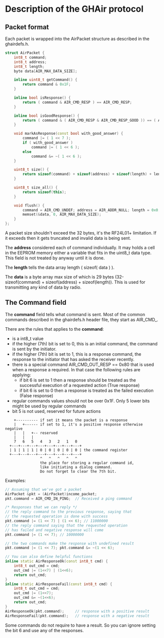 # Description of the GHAir protocol

## Packet format

Each packet is wrapped into the AirPacket structure as described in the ghairdefs.h.
```c++
struct AirPacket {
    int8_t command;
    int8_t address;
    int8_t length;
    byte data[AIR_MAX_DATA_SIZE];

    inline uint8_t getCommand() {
        return command & 0x1F;
    }

    inline bool isResponse() {
        return ( command & AIR_CMD_RESP ) == AIR_CMD_RESP;
    }

    inline bool isGoodResponse() {
        return ( command & ( AIR_CMD_RESP & AIR_CMD_RESP_GOOD )) == ( AIR_CMD_RESP & AIR_CMD_RESP_GOOD );
    }

    void markAsResponse(const bool with_good_answer) {
        command |= ( 1 << 7 );
        if ( with_good_answer )
            command |= ( 1 << 6 );
        else
            command &= ~( 1 << 6 );
    }

    uint8_t size() {
        return sizeof(command) + sizeof(address) + sizeof(length) + length;
    }

    uint8_t size_all() {
        return sizeof(this);
    }

    void flush() {
        command = AIR_CMD_UNDEF; address = AIR_ADDR_NULL; length = 0x0;
        memset(&data, 0, AIR_MAX_DATA_SIZE);
    }
};
```
A packet size shouldn't exceed the 32 bytes, it's the RF24L01+ limitation. If it
exceeds then it gets truncated and invalid data is being sent.

The **address** considered each of command individually. It may holds a cell in
the EEPROM memory either a variable that fits in the uint8_t data type. This
field is not treated by anyway until it is done.

The **length** tells the data array length ( sizeof( data ) ).

The **data** is a byte array max size of which is 29 bytes (32-sizeof(command) + sizeof(address) + sizeof(length)).
This is used for transmitting any kind of data by radio.

## The Command field
The **command** field tells what command is sent. Most of the common commands described in the
ghairdefs.h header file, they start as AIR_CMD_.

There are the rules that applies to the **command**:
- is a int8_t value
- if the higher (7th) bit is set to 0, this is an initial command, the command is
  sent by the initiator.
- if the higher (7th) bit is set to 1, this is a response command, the response to
  the initiator that has asked the receiver recently.
- there is a special command AIR_CMD_OUT_RESP == 0x80 that is used when a response
  a required. In that case the following rules are applying:
  * if bit 6 is set to 1 then a response should be treated as the successful
    execution of a requested action (True response)
  * if bit 6 is set to 0 then a response is treated as the
    failed execution (False response)
- regular commands values should not be over 0x1F. Only 5 lower bits might be used
  by regular commands
- bit 5 is not used, reserved for future actions

```
    +---------- if set it means the packet is a response
    |   +------ if set to 1, it's a positive response otherwise negative
    |   |   +-- reserved
    |   |   |
    7   6   5   4   3   2   1   0
  +---+---+---+---+---+---+---+---+
  | 1 | 1 | 1 | 0 | 0 | 0 | 0 | 0 | the command register
  +---+---+---+---+---+---+---+---+
                ^   ^   ^   ^   ^
                the place for storing a regular command id,
                like initiating a dialog command.
                Do not forget to clear the 7th bit.
```
Examples:

```c++
// Assuming that we've got a packet
AirPacket &pkt = (AirPacket)income_packet;
pkt.command = AIR_CMD_IN_PING;  // Received a ping command

/* Responses that we can reply */
// the reply command to the previous response, saying that
// the requested operation is done with success
pkt.command |= (1 << 7) | (1 << 6); // 11000000
// the reply command saying that the requested operation
// has failed and negative response will come
pkt.command |= (1 << 7); // 10000000

// the two commands make the response with undefined result
pkt.command |= (1 << 7); pkt.command &= ~(1 << 6);

// You can also define helpful functions
inline static AirResponseOk(const int8_t cmd) {
    int8_t out_cmd = cmd;
    out_cmd |= (1<<7) | (1<<6);
    return out_cmd;
}
inline static AirResponseFail(const int8_t cmd) {
    int8_t out_cmd = cmd;
    out_cmd |= (1<<7);
    out_cmd &= ~(1<<6);
    return out_cmd;
}
AirResponseOk(pkt.command);     // response with a positive result
AirResponseFail(pkt.command);   // response with a negative result
```
Some commands do not require to have a result. So you can ignore setting the
bit 6 and use any of the responses.
